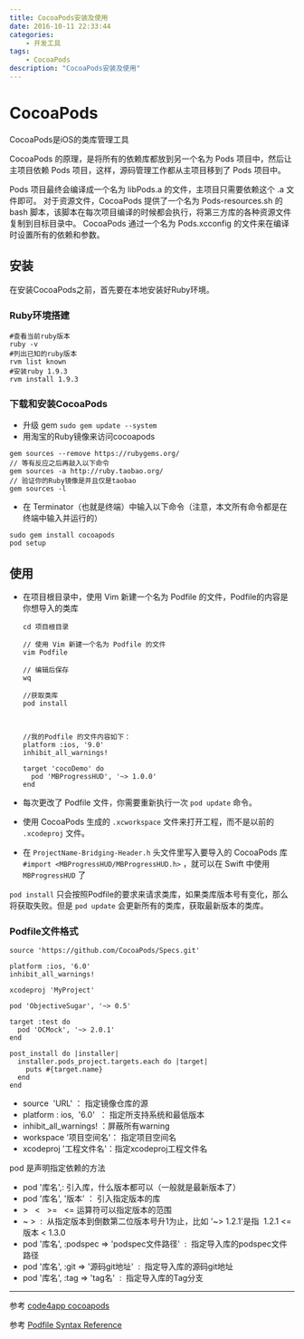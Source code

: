 ```yaml
---
title: CocoaPods安装及使用
date: 2016-10-11 22:33:44
categories:
	- 开发工具
tags:
	- CocoaPods
description: "CocoaPods安装及使用"
---
```


# CocoaPods

CocoaPods是iOS的类库管理工具

CocoaPods 的原理，是将所有的依赖库都放到另一个名为 Pods 项目中，然后让主项目依赖 Pods 项目，这样，源码管理工作都从主项目移到了 Pods 项目中。

Pods 项目最终会编译成一个名为 libPods.a 的文件，主项目只需要依赖这个 .a 文件即可。
对于资源文件，CocoaPods 提供了一个名为 Pods-resources.sh 的 bash 脚本，该脚本在每次项目编译的时候都会执行，将第三方库的各种资源文件复制到目标目录中。
CocoaPods 通过一个名为 Pods.xcconfig 的文件来在编译时设置所有的依赖和参数。

## 安装
在安装CocoaPods之前，首先要在本地安装好Ruby环境。

### Ruby环境搭建

```
#查看当前ruby版本
ruby -v
#列出已知的ruby版本
rvm list known
#安装ruby 1.9.3
rvm install 1.9.3
```

### 下载和安装CocoaPods

+ 升级 gem
`sudo gem update --system`
+ 用淘宝的Ruby镜像来访问cocoapods
```
gem sources --remove https://rubygems.org/
// 等有反应之后再敲入以下命令
gem sources -a http://ruby.taobao.org/
// 验证你的Ruby镜像是并且仅是taobao
gem sources -l
```
+ 在 Terminator（也就是终端）中输入以下命令（注意，本文所有命令都是在终端中输入并运行的）
```
sudo gem install cocoapods
pod setup
```


## 使用

+ 在项目根目录中，使用 Vim 新建一个名为 Podfile 的文件，Podfile的内容是你想导入的类库
	```
	cd 项目根目录

	// 使用 Vim 新建一个名为 Podfile 的文件
	vim Podfile

	// 编辑后保存
	wq

	//获取类库
	pod install



	//我的Podfile 的文件内容如下：
	platform :ios, '9.0'
	inhibit_all_warnings!
	 
	target 'cocoDemo' do
	  pod 'MBProgressHUD', '~> 1.0.0'
	end
	```

+ 每次更改了 Podfile 文件，你需要重新执行一次 `pod update` 命令。
+ 使用 CocoaPods 生成的 `.xcworkspace` 文件来打开工程，而不是以前的 `.xcodeproj` 文件。
+ 在 `ProjectName-Bridging-Header.h` 头文件里写入要导入的 CocoaPods 库  `#import <MBProgressHUD/MBProgressHUD.h>` ，就可以在 Swift 中使用 `MBProgressHUD` 了

`pod install` 只会按照Podfile的要求来请求类库，如果类库版本号有变化，那么将获取失败。但是 `pod update` 会更新所有的类库，获取最新版本的类库。

### Podfile文件格式

```
source 'https://github.com/CocoaPods/Specs.git'

platform :ios, '6.0'
inhibit_all_warnings!

xcodeproj 'MyProject'

pod 'ObjectiveSugar', '~> 0.5'

target :test do
  pod 'OCMock', '~> 2.0.1'
end

post_install do |installer|
  installer.pods_project.targets.each do |target|
    puts #{target.name}
  end
end
```

+ source  'URL' ： 指定镜像仓库的源
+ platform : ios,  '6.0'  ： 指定所支持系统和最低版本
+ inhibit_all_warnings! ：屏蔽所有warning
+ workspace '项目空间名'： 指定项目空间名
+ xcodeproj '工程文件名'：指定xcodeproj工程文件名

pod 是声明指定依赖的方法

+ pod '库名',: 引入库，什么版本都可以（一般就是最新版本了）
+ pod '库名', '版本' ： 引入指定版本的库
+ \>   <   >=   <= 运算符可以指定版本的范围
+ ~ >  :  从指定版本到倒数第二位版本号升1为止，比如 '~> 1.2.1'是指  1.2.1 <= 版本 < 1.3.0
+ pod '库名', :podspec => 'podspec文件路径'  :  指定导入库的podspec文件路径
+ pod '库名', :git => '源码git地址'  :  指定导入库的源码git地址
+ pod '库名', :tag => 'tag名'  :  指定导入库的Tag分支


---


参考 [code4app cocoapods](http://code4app.com/article/cocoapods-install-usage)

参考 [Podfile Syntax Reference](http://guides.cocoapods.org/syntax/podfile.html#plugin)

